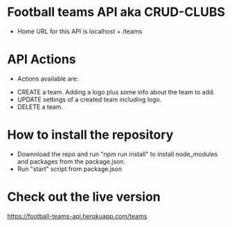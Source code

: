 # Football teams API aka CRUD-CLUBS

 * Home URL for this API is localhost + /teams

# API Actions

- Actions available are:

 * CREATE a team. Adding a logo plus some info about the team to add.
 * UPDATE settings of a created team including logo.
 * DELETE a team.

# How to install the repository

 * Downnload the repo and run "npm run install" to install node_modules and packages from the package.json.
 * Run "start" script from package.json

# Check out the live version 

 https://football-teams-api.herokuapp.com/teams